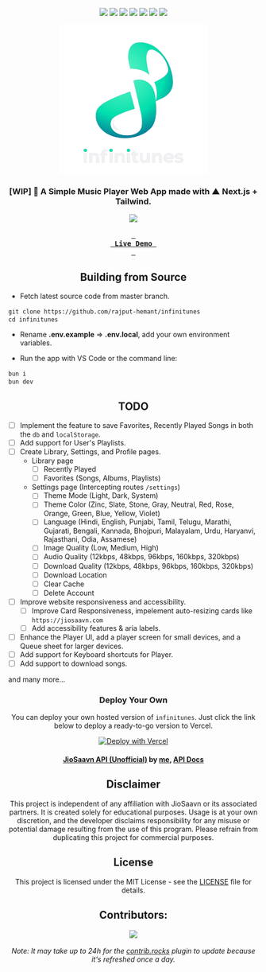 <div align=center>

<!-- labels -->

![][ci] ![][views] ![][stars] ![][forks] ![][issues] ![][license] ![][repo-size]

<!-- logo/title -->

<picture>
  <source media="(prefers-color-scheme: dark, (max-width:300px))" srcset="./public/images/logo1920.png">
  <source media="(prefers-color-scheme: light,(max-width:300px))" srcset="./public/images/logo1500.png">
  <img src="./public/images/logo1920.png" width="300px" alt="infinitunes">
</picture>

### [WIP] 🎵 A Simple Music Player Web App made with ▲ Next.js + Tailwind.

![](https://graph.org/file/9f7cb6de815f1eb73a576.png)

**[<kbd> <br> &nbsp;**Live Demo**&nbsp; <br> </kbd>][site]**

## Building from Source

</div>

- Fetch latest source code from master branch.

```
git clone https://github.com/rajput-hemant/infinitunes
cd infinitunes
```

- Rename **.env.example** => **.env.local**, add your own environment variables.

- Run the app with VS Code or the command line:

```
bun i
bun dev
```

<div align=center>

## TODO

</div>

- [ ] Implement the feature to save Favorites, Recently Played Songs in both the `db` and `localStorage`.
- [ ] Add support for User's Playlists.
- [ ] Create Library, Settings, and Profile pages.
  - Library page
    - [ ] Recently Played
    - [ ] Favorites (Songs, Albums, Playlists)
  - Settings page (Intercepting routes `/settings`)
    - [ ] Theme Mode (Light, Dark, System)
    - [ ] Theme Color (Zinc, Slate, Stone, Gray, Neutral, Red, Rose, Orange, Green, Blue, Yellow, Violet)
    - [ ] Language (Hindi, English, Punjabi, Tamil, Telugu, Marathi, Gujarati, Bengali, Kannada, Bhojpuri, Malayalam, Urdu, Haryanvi, Rajasthani, Odia, Assamese)
    - [ ] Image Quality (Low, Medium, High)
    - [ ] Audio Quality (12kbps, 48kbps, 96kbps, 160kbps, 320kbps)
    - [ ] Download Quality (12kbps, 48kbps, 96kbps, 160kbps, 320kbps)
    - [ ] Download Location
    - [ ] Clear Cache
    - [ ] Delete Account
- [ ] Improve website responsiveness and accessibility.
  - [ ] Improve Card Responsiveness, impelement auto-resizing cards like `https://jiosaavn.com`
  - [ ] Add accessibility features & aria labels.
- [ ] Enhance the Player UI, add a player screen for small devices, and a Queue sheet for larger devices.
- [ ] Add support for Keyboard shortcuts for Player.
- [ ] Add support to download songs.

and many more...

<div align=center>

### Deploy Your Own

You can deploy your own hosted version of `infinitunes`. Just click the link below to deploy a ready-to-go version to Vercel.

[![Deploy with Vercel](https://vercel.com/button)][deploy]

#### [JioSaavn API (Unofficial)][api] by [me][cc], [API Docs][api-docs]

## Disclaimer

This project is independent of any affiliation with JioSaavn or its associated partners. It is created solely for educational purposes. Usage is at your own discretion, and the developer disclaims responsibility for any misuse or potential damage resulting from the use of this program. Please refrain from duplicating this project for commercial purposes.

## License

This project is licensed under the MIT License - see the [LICENSE](LICENSE) file for details.

## Contributors:

[![][contributors]][contributors-graph]

_Note: It may take up to 24h for the [contrib.rocks][contrib-rocks] plugin to update because it's refreshed once a day._

</div>

<!----------------------------------{ Labels }--------------------------------->

[views]: https://komarev.com/ghpvc/?username=infinitunes&label=view%20counter&color=red&style=flat
[repo-size]: https://img.shields.io/github/repo-size/rajput-hemant/infinitunes
[issues]: https://img.shields.io/github/issues-raw/rajput-hemant/infinitunes
[license]: https://img.shields.io/github/license/rajput-hemant/infinitunes
[forks]: https://img.shields.io/github/forks/rajput-hemant/infinitunes?style=flat
[stars]: https://img.shields.io/github/stars/rajput-hemant/infinitunes
[contributors]: https://contrib.rocks/image?repo=rajput-hemant/infinitunes&max=500
[contributors-graph]: https://github.com/rajput-hemant/infinitunes/graphs/contributors
[contrib-rocks]: https://contrib.rocks/preview?repo=rajput-hemant%2Finfinitunes
[ci]: https://github.com/rajput-hemant/infinitunes/actions/workflows/ci.yml/badge.svg

<!-----------------------------------{ Links }---------------------------------->

[site]: https://infinitunes.vercel.app
[deploy]: https://vercel.com/new/clone?repository-url=https://github.com/rajput-hemant/infinitunes&env=NEXT_PUBLIC_APP_URL,NEXTAUTH_URL,NEXTAUTH_SECRET,JIOSAAVN_API_URL,NEXT_PUBLIC_JIOSAAVN_API_URL,GOOGLE_CLIENT_ID,GOOGLE_CLIENT_SECRET,GITHUB_CLIENT_ID,GITHUB_CLIENT_SECRET,DATABASE_URL&project-name=infinitunes&repo-name=infinitunes

<!------------------------------------{ api }----------------------------------->

[api]: https://github.com/rajput-hemant/jiosaavn-api-ts
[api-docs]: https://docs-jiosaavn.netlify.app/
[cc]: https://github.com/rajput-hemant
